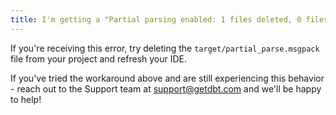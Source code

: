 ```yaml
---
title: I'm getting a "Partial parsing enabled: 1 files deleted, 0 files added, 2 files changed" compilation error in dbt Cloud?
---
```


If you're receiving this error, try deleting the `target/partial_parse.msgpack` file from your project and refresh your IDE. 

If you've tried the workaround above and are still experiencing this behavior - reach out to the Support team at support@getdbt.com and we'll be happy to help!

</File>

